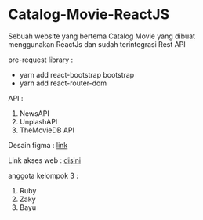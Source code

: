 # Catalog-Movie-ReactJS

Sebuah website yang bertema Catalog Movie yang dibuat <br> menggunakan ReactJs dan sudah terintegrasi Rest API

pre-request library :

- yarn add react-bootstrap bootstrap
- yarn add react-router-dom

API :

1. NewsAPI
2. UnplashAPI
3. TheMovieDB API

Desain figma :
[link](https://www.figma.com/file/q5KjBT5o4NtgztXfODFDy9/movie-catalog?node-id=0%3A1)

Link akses web :
[disini](https://project-weekly4-catalog-movie.netlify.com/)

anggota kelompok 3 :

1. Ruby
2. Zaky
3. Bayu

